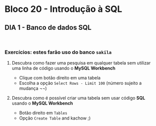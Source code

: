 # **Bloco 20 -** Introdução à SQL

## DIA 1 - Banco de dados SQL

&nbsp;

### **Exercícios:** estes farão uso do banco `sakila`

1. Descubra como fazer uma pesquisa em qualquer tabela sem utilizar uma linha de código usando o **MySQL Workbench**
	* Clique com botão direito em uma tabela
	* Escolha a opção `Select Rows - Limit 100` (número sujeito a mudança ¬¬)

2. Descubra como é possível criar uma tabela sem usar código **SQL** usando o **MySQL Workbench**
	* Botão direito em `Tables`
	* Opção `Create Table` and kachow ;)